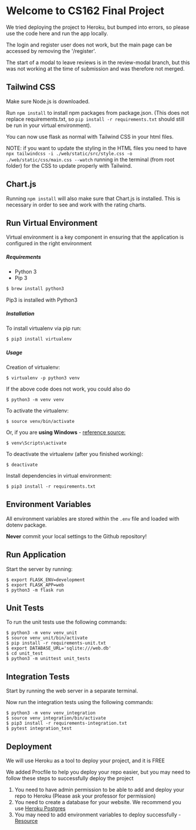 # Welcome to CS162 Final Project

We tried deploying the project to Heroku, but bumped into errors, so please 
use the code here and run the app locally. 

The login and register user does not work, but the main page can be accessed
by removing the '/register'. 

The start of a modal to leave reviews is in the review-modal branch, but this
was not working at the time of submission and was therefore not merged.




## Tailwind CSS
Make sure Node.js is downloaded. 

Run `npm install` to install npm packages from package.json.
(This does not replace requirements.txt, so `pip install -r requirements.txt` should still be run in your virtual environment). 

You can now use flask as normal with Tailwind CSS in your html files.

NOTE: if you want to update the styling in the HTML files you need to have
`npx tailwindcss -i ./web/static/src/style.css -o ./web/static/css/main.css --watch`
running in the terminal (from root folder) for the CSS to update properly with Tailwind. 
## Chart.js
Running  `npm install` will also make sure that Chart.js is installed. This 
is necessary in order to see and work with the rating charts. 

## Run Virtual Environment

Virtual environment is a key component in ensuring that the application is configured in the right environment

##### Requirements
* Python 3
* Pip 3

```bash
$ brew install python3
```

Pip3 is installed with Python3

##### Installation
To install virtualenv via pip run:
```bash
$ pip3 install virtualenv
```

##### Usage
Creation of virtualenv:

    $ virtualenv -p python3 venv

If the above code does not work, you could also do

    $ python3 -m venv venv

To activate the virtualenv:

    $ source venv/bin/activate

Or, if you are **using Windows** - [reference source:](https://stackoverflow.com/questions/8921188/issue-with-virtualenv-cannot-activate)

    $ venv\Scripts\activate

To deactivate the virtualenv (after you finished working):

    $ deactivate

Install dependencies in virtual environment:

    $ pip3 install -r requirements.txt

## Environment Variables

All environment variables are stored within the `.env` file and loaded with dotenv package.

**Never** commit your local settings to the Github repository!

## Run Application

Start the server by running:

    $ export FLASK_ENV=development
    $ export FLASK_APP=web
    $ python3 -m flask run

## Unit Tests
To run the unit tests use the following commands:

    $ python3 -m venv venv_unit
    $ source venv_unit/bin/activate
    $ pip install -r requirements-unit.txt
    $ export DATABASE_URL='sqlite:///web.db'
    $ cd unit_test
    $ python3 -m unittest unit_tests

## Integration Tests
Start by running the web server in a separate terminal.

Now run the integration tests using the following commands:

    $ python3 -m venv venv_integration
    $ source venv_integration/bin/activate
    $ pip3 install -r requirements-integration.txt
    $ pytest integration_test

## Deployment
We will use Heroku as a tool to deploy your project, and it is FREE

We added Procfile to help you deploy your repo easier, 
but you may need to follow these steps to successfully deploy the project

1. You need to have admin permission to be able to add and deploy your repo to Heroku 
(Please ask your professor for permission)
2. You need to create a database for your website. 
We recommend you use [Heroku Postgres](https://dev.to/prisma/how-to-setup-a-free-postgresql-database-on-heroku-1dc1)
3. You may need to add environment variables to deploy successfully - [Resource](https://devcenter.heroku.com/articles/config-vars#using-the-heroku-dashboard)
